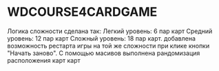 # WD**COURSE**4**CARD**GAME
Логика сложности сделана так: Легкий уровень: 6 пар карт
Средний уровень: 12 пар карт
Сложный уровень: 18 пар карт.
добавлена возможность рестарта игры на той же сложности при клике кнопки "Начать заново".
С помощью масивов выполнена рандомизация расположения карт карт 